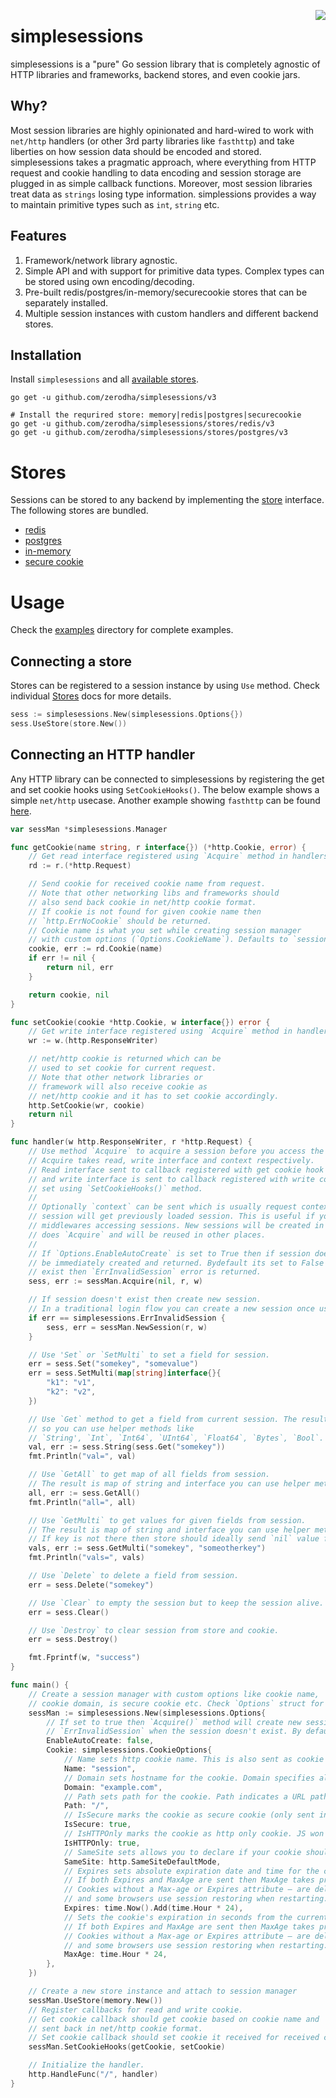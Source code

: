 <a href="https://zerodha.tech"><img src="https://zerodha.tech/static/images/github-badge.svg" align="right" /></a>

# simplesessions
simplesessions is a "pure" Go session library that is completely agnostic of HTTP libraries and frameworks, backend stores, and even cookie jars.

## Why?
Most session libraries are highly opinionated and hard-wired to work with `net/http` handlers (or other 3rd party libraries like `fasthttp`) and take liberties on how session data should be encoded and stored. simplesessions takes a pragmatic approach, where everything from HTTP request and cookie handling to data encoding and session storage are plugged in as simple callback functions. Moreover, most session libraries treat data as `strings` losing type information. simplessions provides a way to maintain primitive types such as `int`, `string` etc.

## Features
1. Framework/network library agnostic.
2. Simple API and with support for primitive data types. Complex types can be stored using own encoding/decoding.
3. Pre-built redis/postgres/in-memory/securecookie stores that can be separately installed.
4. Multiple session instances with custom handlers and different backend stores.

## Installation
Install `simplesessions` and all [available stores](/stores).

```shell
go get -u github.com/zerodha/simplesessions/v3

# Install the requrired store: memory|redis|postgres|securecookie
go get -u github.com/zerodha/simplesessions/stores/redis/v3
go get -u github.com/zerodha/simplesessions/stores/postgres/v3
```

# Stores
Sessions can be stored to any backend by implementing the [store](/store.go) interface. The following stores are bundled.

* [redis](/stores/redis)
* [postgres](/stores/postgres)
* [in-memory](/stores/memory)
* [secure cookie](/stores/securecookie)

# Usage
Check the [examples](/examples) directory for complete examples.

## Connecting a store
Stores can be registered to a session instance by using `Use` method. Check individual [Stores](#stores) docs for more details.

```go
sess := simplesessions.New(simplesessions.Options{})
sess.UseStore(store.New())
```

## Connecting an HTTP handler
Any HTTP library can be connected to simplesessions by registering the get and set cookie hooks using `SetCookieHooks()`. The below example shows a simple `net/http` usecase. Another example showing `fasthttp` can be found [here](/examples).

```go
var sessMan *simplesessions.Manager

func getCookie(name string, r interface{}) (*http.Cookie, error) {
	// Get read interface registered using `Acquire` method in handlers.
	rd := r.(*http.Request)

	// Send cookie for received cookie name from request.
	// Note that other networking libs and frameworks should
	// also send back cookie in net/http cookie format.
	// If cookie is not found for given cookie name then
	// `http.ErrNoCookie` should be returned.
	// Cookie name is what you set while creating session manager
	// with custom options (`Options.CookieName`). Defaults to `session`.
	cookie, err := rd.Cookie(name)
	if err != nil {
		return nil, err
	}

	return cookie, nil
}

func setCookie(cookie *http.Cookie, w interface{}) error {
	// Get write interface registered using `Acquire` method in handlers.
	wr := w.(http.ResponseWriter)

	// net/http cookie is returned which can be
	// used to set cookie for current request.
	// Note that other network libraries or
	// framework will also receive cookie as
	// net/http cookie and it has to set cookie accordingly.
	http.SetCookie(wr, cookie)
	return nil
}

func handler(w http.ResponseWriter, r *http.Request) {
	// Use method `Acquire` to acquire a session before you access the session.
	// Acquire takes read, write interface and context respectively.
	// Read interface sent to callback registered with get cookie hook
	// and write interface is sent to callback registered with write cookie hook
	// set using `SetCookieHooks()` method.
	//
	// Optionally `context` can be sent which is usually request context where acquire
	// session will get previously loaded session. This is useful if you have multiple
	// middlewares accessing sessions. New sessions will be created in first middleware which
	// does `Acquire` and will be reused in other places.
	//
	// If `Options.EnableAutoCreate` is set to True then if session doesn't exist it will
	// be immediately created and returned. Bydefault its set to False so if session doesn't
	// exist then `ErrInvalidSession` error is returned.
	sess, err := sessMan.Acquire(nil, r, w)

	// If session doesn't exist then create new session.
	// In a traditional login flow you can create a new session once user completes the login flow.
	if err == simplesessions.ErrInvalidSession {
		sess, err = sessMan.NewSession(r, w)
	}

	// Use 'Set` or `SetMulti` to set a field for session.
	err = sess.Set("somekey", "somevalue")
	err = sess.SetMulti(map[string]interface{}{
		"k1": "v1",
		"k2": "v2",
	})

	// Use `Get` method to get a field from current session. The result will be an interface
	// so you can use helper methods like
	// `String', `Int`, `Int64`, `UInt64`, `Float64`, `Bytes`, `Bool`.
	val, err := sess.String(sess.Get("somekey"))
	fmt.Println("val=", val)

	// Use `GetAll` to get map of all fields from session.
	// The result is map of string and interface you can use helper methods to type cast it.
	all, err := sess.GetAll()
	fmt.Println("all=", all)

	// Use `GetMulti` to get values for given fields from session.
	// The result is map of string and interface you can use helper methods to type cast it.
	// If key is not there then store should ideally send `nil` value for given key.
	vals, err := sess.GetMulti("somekey", "someotherkey")
	fmt.Println("vals=", vals)

	// Use `Delete` to delete a field from session.
	err = sess.Delete("somekey")

	// Use `Clear` to empty the session but to keep the session alive.
	err = sess.Clear()

	// Use `Destroy` to clear session from store and cookie.
	err = sess.Destroy()

	fmt.Fprintf(w, "success")
}

func main() {
	// Create a session manager with custom options like cookie name,
	// cookie domain, is secure cookie etc. Check `Options` struct for more options.
	sessMan := simplesessions.New(simplesessions.Options{
		// If set to true then `Acquire()` method will create new session instead of throwing
		// `ErrInvalidSession` when the session doesn't exist. By default its set to false.
		EnableAutoCreate: false,
		Cookie: simplesessions.CookieOptions{
			// Name sets http cookie name. This is also sent as cookie name in `GetCookie` callback.
			Name: "session",
			// Domain sets hostname for the cookie. Domain specifies allowed hosts to receive the cookie.
			Domain: "example.com",
			// Path sets path for the cookie. Path indicates a URL path that must exist in the requested URL in order to send the cookie header.
			Path: "/",
			// IsSecure marks the cookie as secure cookie (only sent in HTTPS).
			IsSecure: true,
			// IsHTTPOnly marks the cookie as http only cookie. JS won't be able to access the cookie so prevents XSS attacks.
			IsHTTPOnly: true,
			// SameSite sets allows you to declare if your cookie should be restricted to a first-party or same-site context.
			SameSite: http.SameSiteDefaultMode,
			// Expires sets absolute expiration date and time for the cookie.
			// If both Expires and MaxAge are sent then MaxAge takes precedence over Expires.
			// Cookies without a Max-age or Expires attribute – are deleted when the current session ends
			// and some browsers use session restoring when restarting. This can cause session cookies to last indefinitely.
			Expires: time.Now().Add(time.Hour * 24),
			// Sets the cookie's expiration in seconds from the current time, internally its rounder off to nearest seconds.
			// If both Expires and MaxAge are sent then MaxAge takes precedence over Expires.
			// Cookies without a Max-age or Expires attribute – are deleted when the current session ends
			// and some browsers use session restoring when restarting. This can cause session cookies to last indefinitely.
			MaxAge: time.Hour * 24,
		},
	})

	// Create a new store instance and attach to session manager
	sessMan.UseStore(memory.New())
	// Register callbacks for read and write cookie.
	// Get cookie callback should get cookie based on cookie name and
	// sent back in net/http cookie format.
	// Set cookie callback should set cookie it received for received cookie name.
	sessMan.SetCookieHooks(getCookie, setCookie)

	// Initialize the handler.
	http.HandleFunc("/", handler)
}
```
